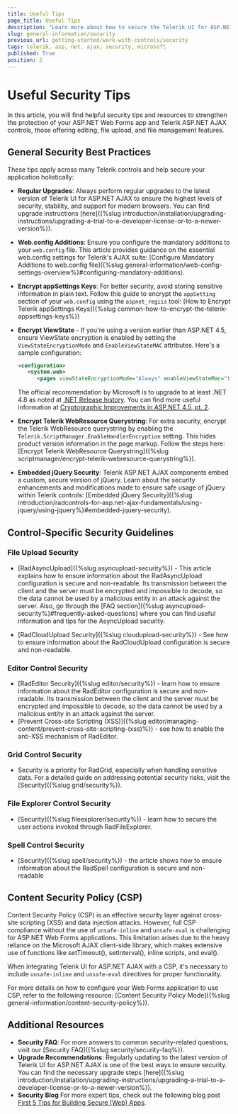 ```yaml
---
title: Useful Tips
page_title: Useful Tips
description: "Learn more about how to secure the Telerik UI for ASP.NET AJAX controls and your ASP.NET Web Forms app."
slug: general-information/security
previous_url: getting-started/work-with-controls/security
tags: telerik, asp, net, ajax, security, microsoft
published: True
position: 2
---
```


# Useful Security Tips

In this article, you will find helpful security tips and resources to strengthen the protection of your ASP.NET Web Forms app and Telerik ASP.NET AJAX controls, those offering editing, file upload, and file management features.

## General Security Best Practices

These tips apply across many Telerik controls and help secure your application holistically:

* **Regular Upgrades**: Always perform regular upgrades to the latest version of Telerik UI for ASP.NET AJAX to ensure the highest levels of security, stability, and support for modern browsers. You can find upgrade instructions [here]({%slug introduction/installation/upgrading-instructions/upgrading-a-trial-to-a-developer-license-or-to-a-newer-version%}).

* **Web.config Additions**: Ensure you configure the mandatory additions to your `web.config` file. This article provides guidance on the essential web.config settings for Telerik's AJAX suite: [Configure Mandatory Additions to web.config file]({%slug general-information/web-config-settings-overview%}#configuring-mandatory-additions).

* **Encrypt appSettings Keys**: For better security, avoid storing sensitive information in plain text. Follow this guide to encrypt the `appSetting` section of your `web.config` using the `aspnet_regiis` tool: [How to Encrypt Telerik appSettings Keys]({%slug common-how-to-encrypt-the-telerik-appsettings-keys%}) 

* **Encrypt ViewState** - If you're using a version earlier than ASP.NET 4.5, ensure ViewState encryption is enabled by setting the `ViewStateEncryptionMode` and `EnableViewStateMAC` attributes. Here's a sample configuration: 

   ````XML
   <configuration>
      <system.web>
         <pages viewStateEncryptionMode="Always" enableViewStateMac="true">
   ````

   The official recommendation by Microsoft is to upgrade to at least .NET 4.8 as noted at [.NET Release history](https://dotnet.microsoft.com/en-us/learn/dotnet/what-is-dotnet-framework). You can find more useful information at [Cryptographic Improvements in ASP.NET 4.5, pt. 2](https://devblogs.microsoft.com/dotnet/cryptographic-improvements-in-asp-net-4-5-pt-2/).

* **Encrypt Telerik WebResource Querystring**: For extra security, encrypt the Telerik WebResource querystring by enabling the `Telerik.ScriptManager.EnableHandlerEncryption` setting. This hides product version information in the page markup. Follow the steps here: [Encrypt Telerik WebResource Querystring]({%slug scriptmanager/encrypt-telerik-webresource-querystring%}).

* **Embedded jQuery Security**: Telerik ASP.NET AJAX components embed a custom, secure version of jQuery. Learn about the security enhancements and modifications made to ensure safe usage of jQuery within Telerik controls: [Embedded jQuery Security]({%slug introduction/radcontrols-for-asp.net-ajax-fundamentals/using-jquery/using-jquery%}#embedded-jquery-security). 


## Control-Specific Security Guidelines

### File Upload Security

* [RadAsyncUpload]({%slug asyncupload-security%}) - This article explains how to ensure information about the RadAsyncUpload configuration is secure and non-readable. Its transmission between the client and the server must be encrypted and impossible to decode, so the data cannot be used by a malicious entity in an attack against the server. Also, go through the [FAQ section]({%slug asyncupload-security%}#frequently-asked-questions) where you can find useful information and tips for the AsyncUpload security.

* [RadCloudUpload Security]({%slug cloudupload-security%}) - See how to ensure information about the RadCloudUpload configuration is secure and non-readable.

### Editor Control Security

* [RadEditor Security]({%slug editor/security%}) - learn how to ensure information about the RadEditor configuration is secure and non-readable. Its transmission between the client and the server must be encrypted and impossible to decode, so the data cannot be used by a malicious entity in an attack against the server.
* [Prevent Cross-site Scripting (XSS)]({%slug editor/managing-content/prevent-cross-site-scripting-(xss)%}) - see how to enable the anti-XSS mechanism of RadEditor.

### Grid Control Security

* Security is a priority for RadGrid, especially when handling sensitive data. For a detailed guide on addressing potential security risks, visit the [Security]({%slug grid/security%}).

### File Explorer Control Security

* [Security]({%slug fileexplorer/security%}) - learn how to  secure the user actions invoked through RadFileExplorer.

### Spell Control Security

* [Security]({%slug spell/security%}) - the article shows how to ensure information about the RadSpell configuration is secure and non-readable


## Content Security Policy (CSP)
Content Security Policy (CSP) is an effective security layer against cross-site scripting (XSS) and data injection attacks. However, full CSP compliance without the use of `unsafe-inline` and `unsafe-eval` is challenging for ASP.NET Web Forms applications. This limitation arises due to the heavy reliance on the Microsoft AJAX client-side library, which makes extensive use of functions like setTimeout(), setInterval(), inline scripts, and eval().

When integrating Telerik UI for ASP.NET AJAX with a CSP, it's necessary to include `unsafe-inline` and `unsafe-eval` directives for proper functionality.

For more details on how to configure your Web Forms application to use CSP, refer to the following resource: [Content Security Policy Mode]({%slug general-information/content-security-policy%}).

## Additional Resources

* **Security FAQ**: For more answers to common security-related questions, visit our [Security FAQ]({%slug security/security-faq%}).
* **Upgrade Recommendations**: Regularly updating to the latest version of Telerik UI for ASP.NET AJAX is one of the best ways to ensure security. You can find the necessary upgrade steps [here]({%slug introduction/installation/upgrading-instructions/upgrading-a-trial-to-a-developer-license-or-to-a-newer-version%}).
* **Security Blog** For more expert tips, check out the following blog post [First 5 Tips for Building Secure (Web) Apps](https://www.telerik.com/blogs/first-5-tips-for-building-secure-web-apps).



      